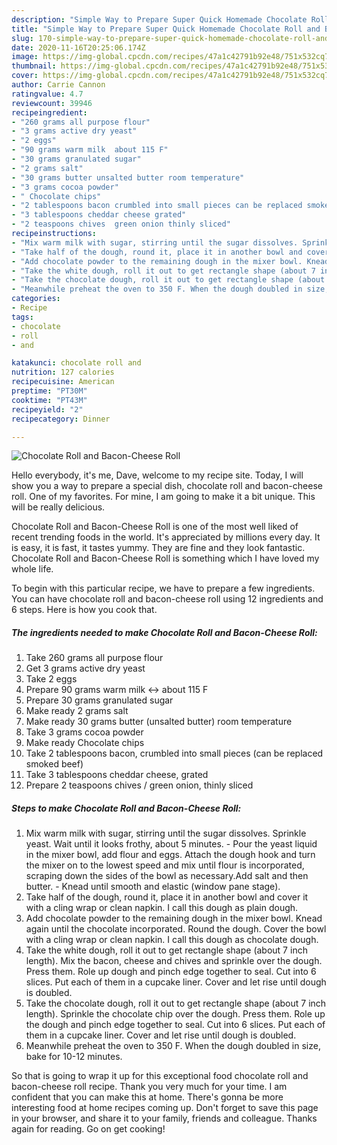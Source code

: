 ```yaml
---
description: "Simple Way to Prepare Super Quick Homemade Chocolate Roll and Bacon-Cheese Roll"
title: "Simple Way to Prepare Super Quick Homemade Chocolate Roll and Bacon-Cheese Roll"
slug: 170-simple-way-to-prepare-super-quick-homemade-chocolate-roll-and-bacon-cheese-roll
date: 2020-11-16T20:25:06.174Z
image: https://img-global.cpcdn.com/recipes/47a1c42791b92e48/751x532cq70/chocolate-roll-and-bacon-cheese-roll-recipe-main-photo.jpg
thumbnail: https://img-global.cpcdn.com/recipes/47a1c42791b92e48/751x532cq70/chocolate-roll-and-bacon-cheese-roll-recipe-main-photo.jpg
cover: https://img-global.cpcdn.com/recipes/47a1c42791b92e48/751x532cq70/chocolate-roll-and-bacon-cheese-roll-recipe-main-photo.jpg
author: Carrie Cannon
ratingvalue: 4.7
reviewcount: 39946
recipeingredient:
- "260 grams all purpose flour"
- "3 grams active dry yeast"
- "2 eggs"
- "90 grams warm milk  about 115 F"
- "30 grams granulated sugar"
- "2 grams salt"
- "30 grams butter unsalted butter room temperature"
- "3 grams cocoa powder"
- " Chocolate chips"
- "2 tablespoons bacon crumbled into small pieces can be replaced smoked beef"
- "3 tablespoons cheddar cheese grated"
- "2 teaspoons chives  green onion thinly sliced"
recipeinstructions:
- "Mix warm milk with sugar, stirring until the sugar dissolves. Sprinkle yeast. Wait until it looks frothy, about 5 minutes. Pour the yeast liquid in the mixer bowl, add flour and eggs. Attach the dough hook and turn the mixer on to the lowest speed and mix until flour is incorporated, scraping down the sides of the bowl as necessary.Add salt and then butter.  Knead until smooth and elastic (window pane stage)."
- "Take half of the dough, round it, place it in another bowl and cover it with a cling wrap or clean napkin. I call this dough as plain dough."
- "Add chocolate powder to the remaining dough in the mixer bowl. Knead again until the chocolate incorporated. Round the dough. Cover the bowl with a cling wrap or clean napkin. I call this dough as chocolate dough."
- "Take the white dough, roll it out to get rectangle shape (about 7 inch length). Mix the bacon, cheese and chives and sprinkle over the dough. Press them. Role up dough and pinch edge together to seal. Cut into 6 slices. Put each of them in a cupcake liner. Cover and let rise until dough is doubled."
- "Take the chocolate dough, roll it out to get rectangle shape (about 7 inch length). Sprinkle the chocolate chip over the dough. Press them. Role up the dough and pinch edge together to seal. Cut into 6 slices. Put each of them in a cupcake liner. Cover and let rise until dough is doubled."
- "Meanwhile preheat the oven to 350 F. When the dough doubled in size, bake for 10-12 minutes."
categories:
- Recipe
tags:
- chocolate
- roll
- and

katakunci: chocolate roll and 
nutrition: 127 calories
recipecuisine: American
preptime: "PT30M"
cooktime: "PT43M"
recipeyield: "2"
recipecategory: Dinner

---
```



![Chocolate Roll and Bacon-Cheese Roll](https://img-global.cpcdn.com/recipes/47a1c42791b92e48/751x532cq70/chocolate-roll-and-bacon-cheese-roll-recipe-main-photo.jpg)

Hello everybody, it's me, Dave, welcome to my recipe site. Today, I will show you a way to prepare a special dish, chocolate roll and bacon-cheese roll. One of my favorites. For mine, I am going to make it a bit unique. This will be really delicious.

Chocolate Roll and Bacon-Cheese Roll is one of the most well liked of recent trending foods in the world. It's appreciated by millions every day. It is easy, it is fast, it tastes yummy. They are fine and they look fantastic. Chocolate Roll and Bacon-Cheese Roll is something which I have loved my whole life.




To begin with this particular recipe, we have to prepare a few ingredients. You can have chocolate roll and bacon-cheese roll using 12 ingredients and 6 steps. Here is how you cook that.

<!--inarticleads1-->

##### The ingredients needed to make Chocolate Roll and Bacon-Cheese Roll:

1. Take 260 grams all purpose flour
1. Get 3 grams active dry yeast
1. Take 2 eggs
1. Prepare 90 grams warm milk ↔ about 115 F
1. Prepare 30 grams granulated sugar
1. Make ready 2 grams salt
1. Make ready 30 grams butter (unsalted butter) room temperature
1. Take 3 grams cocoa powder
1. Make ready  Chocolate chips
1. Take 2 tablespoons bacon, crumbled into small pieces (can be replaced smoked beef)
1. Take 3 tablespoons cheddar cheese, grated
1. Prepare 2 teaspoons chives / green onion, thinly sliced




<!--inarticleads2-->

##### Steps to make Chocolate Roll and Bacon-Cheese Roll:

1. Mix warm milk with sugar, stirring until the sugar dissolves. Sprinkle yeast. Wait until it looks frothy, about 5 minutes. - Pour the yeast liquid in the mixer bowl, add flour and eggs. Attach the dough hook and turn the mixer on to the lowest speed and mix until flour is incorporated, scraping down the sides of the bowl as necessary.Add salt and then butter.  - Knead until smooth and elastic (window pane stage).
1. Take half of the dough, round it, place it in another bowl and cover it with a cling wrap or clean napkin. I call this dough as plain dough.
1. Add chocolate powder to the remaining dough in the mixer bowl. Knead again until the chocolate incorporated. Round the dough. Cover the bowl with a cling wrap or clean napkin. I call this dough as chocolate dough.
1. Take the white dough, roll it out to get rectangle shape (about 7 inch length). Mix the bacon, cheese and chives and sprinkle over the dough. Press them. Role up dough and pinch edge together to seal. Cut into 6 slices. Put each of them in a cupcake liner. Cover and let rise until dough is doubled.
1. Take the chocolate dough, roll it out to get rectangle shape (about 7 inch length). Sprinkle the chocolate chip over the dough. Press them. Role up the dough and pinch edge together to seal. Cut into 6 slices. Put each of them in a cupcake liner. Cover and let rise until dough is doubled.
1. Meanwhile preheat the oven to 350 F. When the dough doubled in size, bake for 10-12 minutes.




So that is going to wrap it up for this exceptional food chocolate roll and bacon-cheese roll recipe. Thank you very much for your time. I am confident that you can make this at home. There's gonna be more interesting food at home recipes coming up. Don't forget to save this page in your browser, and share it to your family, friends and colleague. Thanks again for reading. Go on get cooking!
